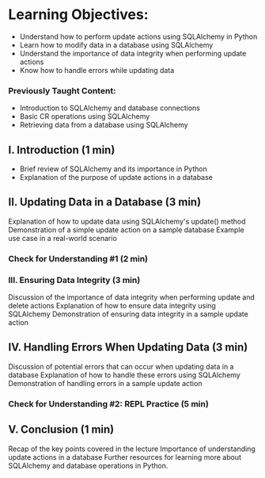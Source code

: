 # Learning Objectives:

- Understand how to perform update actions using SQLAlchemy in Python
- Learn how to modify data in a database using SQLAlchemy
- Understand the importance of data integrity when performing update actions
- Know how to handle errors while updating data

### Previously Taught Content:

- Introduction to SQLAlchemy and database connections
- Basic CR operations using SQLAlchemy
- Retrieving data from a database using SQLAlchemy

## I. Introduction (1 min)

- Brief review of SQLAlchemy and its importance in Python
- Explanation of the purpose of update actions in a database

## II. Updating Data in a Database (3 min)

Explanation of how to update data using SQLAlchemy's update() method
Demonstration of a simple update action on a sample database
Example use case in a real-world scenario

### Check for Understanding #1 (2 min)

### III. Ensuring Data Integrity (3 min)

Discussion of the importance of data integrity when performing update and delete actions
Explanation of how to ensure data integrity using SQLAlchemy
Demonstration of ensuring data integrity in a sample update action

## IV. Handling Errors When Updating Data (3 min)

Discussion of potential errors that can occur when updating data in a database
Explanation of how to handle these errors using SQLAlchemy
Demonstration of handling errors in a sample update action

### Check for Understanding #2: REPL Practice (5 min)


## V. Conclusion (1 min)

Recap of the key points covered in the lecture
Importance of understanding update actions in a database
Further resources for learning more about SQLAlchemy and database operations in Python.


